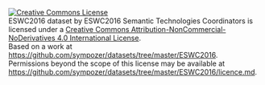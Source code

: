 <a rel="license" href="http://creativecommons.org/licenses/by-nc-nd/4.0/"><img alt="Creative Commons License" style="border-width:0" src="https://i.creativecommons.org/l/by-nc-nd/4.0/88x31.png" /></a><br /><span xmlns:dct="http://purl.org/dc/terms/" href="http://purl.org/dc/dcmitype/Dataset" property="dct:title" rel="dct:type">ESWC2016 dataset</span> by <span xmlns:cc="http://creativecommons.org/ns#" property="cc:attributionName">ESWC2016 Semantic Technologies Coordinators</span> is licensed under a <a rel="license" href="http://creativecommons.org/licenses/by-nc-nd/4.0/">Creative Commons Attribution-NonCommercial-NoDerivatives 4.0 International License</a>.<br />Based on a work at <a xmlns:dct="http://purl.org/dc/terms/" href="https://github.com/sympozer/datasets/tree/master/ESWC2016" rel="dct:source">https://github.com/sympozer/datasets/tree/master/ESWC2016</a>.<br />Permissions beyond the scope of this license may be available at <a xmlns:cc="http://creativecommons.org/ns#" href="https://github.com/sympozer/datasets/tree/master/ESWC2016/licence.md" rel="cc:morePermissions">https://github.com/sympozer/datasets/tree/master/ESWC2016/licence.md</a>.
